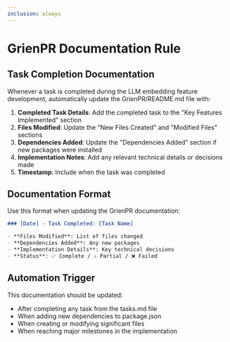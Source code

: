 ```yaml
---
inclusion: always
---
```


# GrienPR Documentation Rule

## Task Completion Documentation

Whenever a task is completed during the LLM embedding feature development, automatically update the GrienPR/README.md file with:

1. **Completed Task Details**: Add the completed task to the "Key Features Implemented" section
2. **Files Modified**: Update the "New Files Created" and "Modified Files" sections
3. **Dependencies Added**: Update the "Dependencies Added" section if new packages were installed
4. **Implementation Notes**: Add any relevant technical details or decisions made
5. **Timestamp**: Include when the task was completed

## Documentation Format

Use this format when updating the GrienPR documentation:

```markdown
### [Date] - Task Completed: [Task Name]

- **Files Modified**: List of files changed
- **Dependencies Added**: Any new packages
- **Implementation Details**: Key technical decisions
- **Status**: ✅ Complete / ⚠️ Partial / ❌ Failed
```

## Automation Trigger

This documentation should be updated:

- After completing any task from the tasks.md file
- When adding new dependencies to package.json
- When creating or modifying significant files
- When reaching major milestones in the implementation
